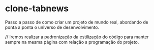 # clone-tabnews

Passo a passo de como criar um projeto de mundo real, abordando de ponta a ponta o universo de desenvolvimento.

// Iremos realizar a padronização da estilização do código para manter sempre na mesma página com relação a programação do projeto.
